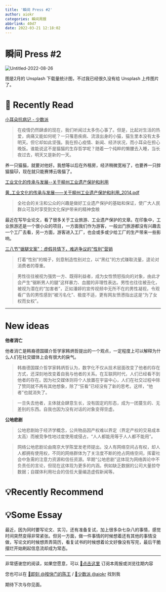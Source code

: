 ```yaml
---
title: '瞬间 Press #2'
author: aiokr
categories: 瞬间周报
abbrlink: 40d7
date: 2022-03-21 12:18:02
---
```


# 瞬间 Press #2

![Untitled-2022-08-26](https://imgur.lzmun.com/picgo/after2022/Untitled-2022-08-26.png_itp)

图是2月的 Unsplash 下载量统计图，不过我已经很久没有给 Unsplash 上传图片了。

# 📖 Recently Read

[小耳朵抗病记 - 少数派](https://sspai.com/post/71615)

> 在疫情仍然肆虐的现在，我们听闻过太多伤心事了。但是，比起对生活的热爱，病痛又能如何呢？一只罹患疾病、流浪出身的小猫，猫生里本没有太多明天。但它却如此坚强。我在担心疫情、新闻、经济状况，而小耳朵在担心晚饭。谁能说这不是猫猫的生存哲学呢？随着一个纯粹的懒腰去入睡，当长夜过去，明天又是新的一天。
> 

养一只猫猫，就要对他好。我想等以后在外租房，经济稍微宽裕了，也要养一只胖猫猫🐱，现在就只能赛博云吸猫了。

[工业文化的传承与发展--关于柳州工业遗产保护和利用](https://kns.cnki.net/kcms/detail/detail.aspx?dbcode=CJFD&dbname=CJFD2014&filename=GTMJ201403018&uniplatform=NZKPT&v=KZ-9SUtweWFbfaf1SSILvTglMvTrx_E424BattE7W2pGcZrC6CM67-FmuqGgLwbn)

[黄_工业文化的传承与发展——关于柳州工业遗产保护和利用_2014.pdf](%E7%9E%AC%E9%97%B4%20Press%20#2%20dadddfb40a434648a9737402b19c0cd3/%E9%BB%84_%E5%B7%A5%E4%B8%9A%E6%96%87%E5%8C%96%E7%9A%84%E4%BC%A0%E6%89%BF%E4%B8%8E%E5%8F%91%E5%B1%95%E5%85%B3%E4%BA%8E%E6%9F%B3%E5%B7%9E%E5%B7%A5%E4%B8%9A%E9%81%97%E4%BA%A7%E4%BF%9D%E6%8A%A4%E5%92%8C%E5%88%A9%E7%94%A8_2014.pdf)

> 全社会的关注和公众的兴趣是做好工业遗产保护的基础和保证，使广大人民群众可及时享受到文化保护带来的精神食粮
> 

最近在写毕业论文，看了很多关于工业旅游、工业遗产保护的文章。在印象中，工业旅游还是一个很小众的项目，一方面我们作为游客，一般出门旅游都没有兴趣去一个工厂去看，另一方面，游客进入工厂，也会或多或少给工厂的生产带来一些影响。

[三八节"锯腿文案"：虚假共情下，难逃争议的"性别"营销](https://mp.weixin.qq.com/s/A-GihZVNTH_6iJqPfn8eUA)

> 打着“性别”的幌子，刻意制造性别对立，以“黑红”的方式赚取流量，遑论对消费者的尊重。
> 

> 男性往往被视为强势一方、既得利益者，成为女性愤怒指向的对象，由此才会产生“锯断男人的腿”这样暴力、血腥的非理性表达。男性也往往被丑化，被视为潜在的“加害者”，正如潘婷的宣传视频中无所不在的男性凝视，令观看广告的男性感到“被污名化”、极度不适，更有网友愤懑指出这是“为了女权而女权”。
> 

---

# New ideas

**他者消亡**

他者消亡是韩裔德国媒介哲学家韩炳哲提出的一个观点，一定程度上可以解释为什么人们在社交媒体上会有很大的戾气。

> 韩裔德国媒介哲学家韩炳哲认为，数字化不仅从技术层面改变了他者的存在方式，还深刻地改变着自我与他者的关系。在互联网时代，人们已经看不到他者的存在。因为社交媒体则将个人放置在宇宙中心，人们在社交过程中除了赞同就不再有其他想象，除了“狂看”已经没有了新的思考。这样，“他者”也就消失了。
> 

> 一旦失去他者，主体就会肆意生长，没有固定的形态，成为一团蔓生的、无差别的东西。自我也因为没有对话的对象变得空虚。
> 

**公地悲剧**

> 公地悲剧始于经济学概念，公共物品因产权难以界定（界定产权的交易成本太高）而被竞争性地过度使用或侵占，“人人都能用等于人人都不能用”。
> 

> 网络公地悲剧论由南京大学陈堂发老师提出。没人有网络空间占有权，却人人都拥有使用权，不同的网络群体为了关注度不断的抢占网络空间，挥霍社会中急需的注意力资源和信任资源。早期“公地悲剧”这体现为网络舆论中不负责任的言论，但现在这体现为更多的内涵。例如缺乏数据的公司大量掠夺数据；自媒体利用社会的信任大量编造虚假新闻等。
> 

# 💡Recently Recommend

# 💡Some Essay

最近，因为同时要写论文、实习，还有准备复试，加上很多杂七杂八的事情，感觉时间突然变得非常紧张。但另一方面，做一件事情的时候想着还有其他的事情没做，写论文的时候想弄弄简历，看复试书的时候想着论文好像没有写完，最后干脆摆烂开始刷起信息流却成为常态。

---

非常感谢您的阅读，如果您愿意，可以 [🔗点击这里](https://photup.zhubai.love) 订阅本周报或浏览往期内容

您也可以在 [📩即刻 @按快门的陈王](https://jike.city/photup) / [📩少数派 @aiokr](https://sspai.com/u/aiokr) 找到我

期待下次与你见面。